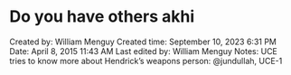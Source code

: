# Do you have others akhi

Created by: William Menguy
Created time: September 10, 2023 6:31 PM
Date: April 8, 2015 11:43 AM
Last edited by: William Menguy
Notes: UCE tries to know more about Hendrick’s weapons
person: @jundullah, UCE-1